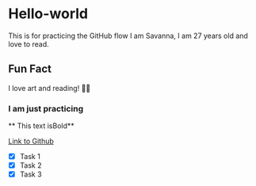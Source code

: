 # Hello-world
This is for practicing the GitHub flow 
I am Savanna, I am 27 years old and love to read.

## Fun Fact
I love art and reading! 📖🎨

### I am just practicing
** This text isBold**

[Link to Github](https://github.com/)

- [x] Task 1  
- [x] Task 2
- [x] Task 3
